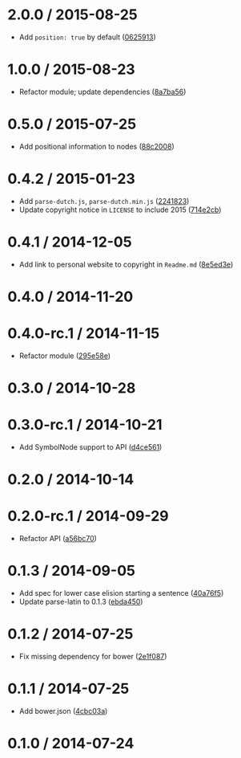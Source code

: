 <!--mdast setext-->

<!--lint disable no-multiple-toplevel-headings-->

<!--lint disable maximum-line-length-->

2.0.0 / 2015-08-25
==================

*   Add `position: true` by default ([0625913](https://github.com/wooorm/parse-dutch/commit/0625913))

1.0.0 / 2015-08-23
==================

*   Refactor module; update dependencies ([8a7ba56](https://github.com/wooorm/parse-dutch/commit/8a7ba56))

0.5.0 / 2015-07-25
==================

*   Add positional information to nodes ([88c2008](https://github.com/wooorm/parse-dutch/commit/88c2008))

0.4.2 / 2015-01-23
==================

*   Add `parse-dutch.js`, `parse-dutch.min.js` ([2241823](https://github.com/wooorm/parse-dutch/commit/2241823))
*   Update copyright notice in `LICENSE` to include 2015 ([714e2cb](https://github.com/wooorm/parse-dutch/commit/714e2cb))

0.4.1 / 2014-12-05
==================

*   Add link to personal website to copyright in `Readme.md` ([8e5ed3e](https://github.com/wooorm/parse-dutch/commit/8e5ed3e))

0.4.0 / 2014-11-20
==================

0.4.0-rc.1 / 2014-11-15
=======================

*   Refactor module ([295e58e](https://github.com/wooorm/parse-dutch/commit/295e58e))

0.3.0 / 2014-10-28
==================

0.3.0-rc.1 / 2014-10-21
=======================

*   Add SymbolNode support to API ([d4ce561](https://github.com/wooorm/parse-dutch/commit/d4ce561))

0.2.0 / 2014-10-14
==================

0.2.0-rc.1 / 2014-09-29
=======================

*   Refactor API ([a56bc70](https://github.com/wooorm/parse-dutch/commit/a56bc70))

0.1.3 / 2014-09-05
==================

*   Add spec for lower case elision starting a sentence ([40a76f5](https://github.com/wooorm/parse-dutch/commit/40a76f5))
*   Update parse-latin to 0.1.3 ([ebda450](https://github.com/wooorm/parse-dutch/commit/ebda450))

0.1.2 / 2014-07-25
==================

*   Fix missing dependency for bower ([2e1f087](https://github.com/wooorm/parse-dutch/commit/2e1f087))

0.1.1 / 2014-07-25
==================

*   Add bower.json ([4cbc03a](https://github.com/wooorm/parse-dutch/commit/4cbc03a))

0.1.0 / 2014-07-24
==================
